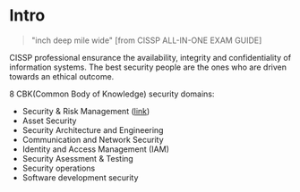 # Intro
> "inch deep mile wide"
> [from CISSP ALL-IN-ONE EXAM GUIDE]

CISSP professional ensurance the availability, integrity and confidentiality of information systems.
The best security people are the ones who are driven towards an ethical outcome.

8 CBK(Common Body of Knowledge) security domains:
- Security & Risk Management ([link](security_and_risk_management.md))
- Asset Security
- Security Architecture and Engineering
- Communication and Network Security
- Identity and Access Management (IAM)
- Security Asessment & Testing
- Security operations
- Software development security
